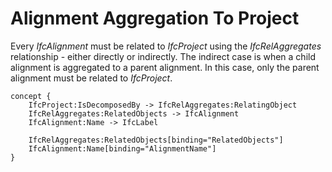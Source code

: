 Alignment Aggregation To Project
================================

Every _IfcAlignment_ must be related to _IfcProject_ using the _IfcRelAggregates_ relationship - either directly or indirectly. The indirect case is when a child alignment is aggregated to a parent alignment. In this case, only the parent alignment must be related to _IfcProject_.

```
concept {
    IfcProject:IsDecomposedBy -> IfcRelAggregates:RelatingObject
    IfcRelAggregates:RelatedObjects -> IfcAlignment
    IfcAlignment:Name -> IfcLabel

    IfcRelAggregates:RelatedObjects[binding="RelatedObjects"]
    IfcAlignment:Name[binding="AlignmentName"]
}
```
